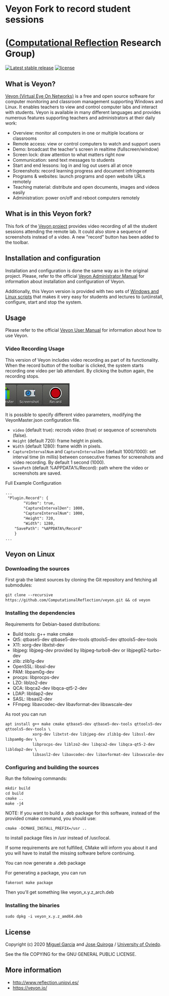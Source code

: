 # Veyon Fork to record student sessions 
# ([Computational Reflection](http://www.reflection.uniovi.es) Research Group)

[![Latest stable release](https://img.shields.io/github/v/release/ComputationalReflection/veyon.svg?maxAge=3600)](https://github.com/ComputationalReflection/veyon/releases)
[![license](https://img.shields.io/badge/license-GPLv2-green.svg)](LICENSE)

## What is Veyon?

[Veyon (Virtual Eye On Networks)](https://veyon.io/) is a free and open source software for computer monitoring and classroom
management supporting Windows and Linux. It enables teachers to view and control
computer labs and interact with students. Veyon is available in many different
languages and provides numerous features supporting teachers and administrators
at their daily work:

  * Overview: monitor all computers in one or multiple locations or classrooms
  * Remote access: view or control computers to watch and support users
  * Demo: broadcast the teacher's screen in realtime (fullscreen/window)
  * Screen lock: draw attention to what matters right now
  * Communication: send text messages to students
  * Start and end lessons: log in and log out users all at once
  * Screenshots: record learning progress and document infringements
  * Programs & websites: launch programs and open website URLs remotely
  * Teaching material: distribute and open documents, images and videos easily
  * Administration: power on/off and reboot computers remotely
  

## What is in this Veyon fork?

This fork of the [Veyon project](https://github.com/veyon/veyon) provides video recording of all the student sessions attending the remote lab. It could also store a sequence of screenshots instead of a video. A new "record" button has been added to the toolbar.

## Installation and configuration

Installation and configuration is done the same way as in the original project. Please, refer to the official [Veyon Administrator Manual](https://docs.veyon.io/en/latest/admin/index.html) for information about installation and configuration of Veyon.

Additionally, this Veyon version is provided with two sets of [Windows and Linux scripts](https://github.com/ComputationalReflection/veyon/tree/master/distribution) that makes it very easy for students and lectures to (un)install, configure, start and stop the system.

## Usage

Please refer to the official [Veyon User Manual](https://docs.veyon.io/en/latest/user/index.html) for information about how to use Veyon.

### Video Recording Usage

This version of Veyon includes video recording as part of its functionality. When the record button of the toolbar is clicked, the system starts recording one video per lab attendant. By clicking the button again, the recording stops.
 
![Record Button](record_button.png)

It is possible to specify different video parameters, modifying the VeyonMaster.json configuration file.
* `video` (default true): recrods video (true) or sequence of screenshots (false).
* `Height` (default 720): frame height in pixels.
* `Width` (default 1280): frame width in pixels.
* `CaptureIntervalNum` and `CaptureIntervalDen` (default 1000/1000): set interval time (in millis) between consecutive frames for screenshots and video recording. By default 1 second (1000).
* `SavePath` (default %APPDATA%/Record): path where the video or screenshots are saved.

Full Example Configuration 

```shell
...
 "Plugin.Record": {
        "Video": true,
        "CaptureIntervalDen": 1000,
        "CaptureIntervalNum": 1000,
        "Height": 720,        
        "Width": 1280,
	"SavePath": "%APPDATA%/Record"
    }
...
```

## Veyon on Linux

### Downloading the sources

First grab the latest sources by cloning the Git repository and fetching all submodules:

	git clone --recursive https://github.com/ComputationalReflection/veyon.git && cd veyon


### Installing the dependencies

Requirements for Debian-based distributions:

- Build tools: g++ make cmake
- Qt5: qtbase5-dev qtbase5-dev-tools qttools5-dev qttools5-dev-tools
- X11: xorg-dev libxtst-dev
- libjpeg: libjpeg-dev provided by libjpeg-turbo8-dev or libjpeg62-turbo-dev
- zlib: zlib1g-dev
- OpenSSL: libssl-dev
- PAM: libpam0g-dev
- procps: libprocps-dev
- LZO: liblzo2-dev
- QCA: libqca2-dev libqca-qt5-2-dev
- LDAP: libldap2-dev
- SASL: libsasl2-dev
- FFmpeg: libavcodec-dev libavformat-dev libswscale-dev

As root you can run

	apt install g++ make cmake qtbase5-dev qtbase5-dev-tools qttools5-dev qttools5-dev-tools \
	            xorg-dev libxtst-dev libjpeg-dev zlib1g-dev libssl-dev libpam0g-dev \
	            libprocps-dev liblzo2-dev libqca2-dev libqca-qt5-2-dev libldap2-dev \
	            libsasl2-dev libavcodec-dev libavformat-dev libswscale-dev


### Configuring and building the sources

Run the following commands:

	mkdir build
	cd build
	cmake ..
	make -j4

NOTE: If you want to build a .deb package for this software, instead of the provided cmake command, you should use:

	cmake -DCMAKE_INSTALL_PREFIX=/usr ..

to install package files in /usr instead of /usr/local.

If some requirements are not fulfilled, CMake will inform you about it and
you will have to install the missing software before continuing.

You can now generate a .deb package

For generating a package, you can run

	fakeroot make package

Then you'll get something like veyon_x.y.z_arch.deb

### Installing the binaries

	sudo dpkg -i veyon_x.y.z_amd64.deb

## License

Copyright (c) 2020 [Miguel Garcia](http://www.reflection.uniovi.es/miguel) and [Jose Quiroga](http://www.reflection.uniovi.es/quiroga) / [University of Oviedo](http://www.uniovi.es).

See the file COPYING for the GNU GENERAL PUBLIC LICENSE.


## More information

* http://www.reflection.uniovi.es/
* https://veyon.io/
